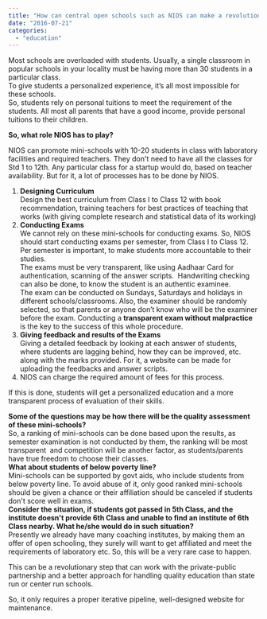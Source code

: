 ```yaml
---
title: "How can central open schools such as NIOS can make a revolutionary step in the field of Personalized Education?"
date: "2016-07-21"
categories: 
  - "education"
---
```


Most schools are overloaded with students. Usually, a single classroom in popular schools in your locality must be having more than 30 students in a particular class.  
To give students a personalized experience, it’s all most impossible for these schools.  
So, students rely on personal tuitions to meet the requirement of the students. All most all parents that have a good income, provide personal tuitions to their children.  
  
**So, what role NIOS has to play?**  
  
NIOS can promote mini-schools with 10-20 students in class with laboratory facilities and required teachers. They don't need to have all the classes for Std 1 to 12th. Any particular class for a startup would do, based on teacher availability. But for it, a lot of processes has to be done by NIOS.  
1) **Designing Curriculum**   
Design the best curriculum from Class I to Class 12 with book recommendation, training teachers for best practices of teaching that works (with giving complete research and statistical data of its working)  
2) **Conducting Exams**  
We cannot rely on these mini-schools for conducting exams. So, NIOS should start conducting exams per semester, from Class I to Class 12. Per semester is important, to make students more accountable to their studies.  
The exams must be very transparent, like using Aadhaar Card for authentication, scanning of the answer scripts.  Handwriting checking can also be done, to know the student is an authentic examinee.  
The exam can be conducted on Sundays, Saturdays and holidays in different schools/classrooms. Also, the examiner should be randomly selected, so that parents or anyone don’t know who will be the examiner before the exam. Conducting a **transparent exam without malpractice** is the key to the success of this whole procedure.  
3) **Giving feedback and results of the Exams**  
Giving a detailed feedback by looking at each answer of students, where students are lagging behind, how they can be improved, etc. along with the marks provided. For it, a website can be made for uploading the feedbacks and answer scripts.  
4) NIOS can charge the required amount of fees for this process.  
  
  
If this is done, students will get a personalized education and a more transparent process of evaluation of their skills.  
  
**Some of the questions may be how there will be the quality assessment of these mini-schools?**  
So, a ranking of mini-schools can be done based upon the results, as semester examination is not conducted by them, the ranking will be most transparent  and competition will be another factor, as students/parents have true freedom to choose their classes.  
**What about students of below poverty line?**  
Mini-schools can be supported by govt aids, who include students from below poverty line. To avoid abuse of it, only good ranked mini-schools should be given a chance or their affiliation should be canceled if students don't score well in exams.  
**Consider the situation, if students got passed in 5th Class, and the institute doesn't provide 6th Class and unable to find an institute of 6th Class nearby. What he/she would do in such situation?**  
Presently we already have many coaching institutes, by making them an offer of open schooling, they surely will want to get affiliated and meet the requirements of laboratory etc. So, this will be a very rare case to happen.  
  
This can be a revolutionary step that can work with the private-public partnership and a better approach for handling quality education than state run or center run schools.  
  
So, it only requires a proper iterative pipeline, well-designed website for maintenance.
